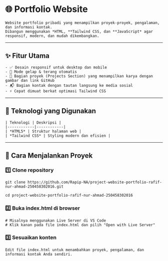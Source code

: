 # 🌐 Portfolio Website
```
Website portfolio pribadi yang menampilkan proyek-proyek, pengalaman, dan informasi kontak.  
Dibangun menggunakan *HTML, **Tailwind CSS, dan **JavaScript* agar responsif, modern, dan mudah dikembangkan.
```
---

## ✨ Fitur Utama
```
- ✅ Desain responsif untuk desktop dan mobile  
- 🎨 Mode gelap & terang otomatis  
- 💼 Bagian proyek (Projects Section) yang menampilkan karya dengan gambar dan link GitHub  
- 📬 Bagian kontak dengan tautan langsung ke media sosial  
- ⚡ Cepat dimuat berkat optimasi Tailwind CSS  
```
---

## 🧰 Teknologi yang Digunakan
```
| Teknologi | Deskripsi |
|------------|------------|
| *HTML5* | Struktur halaman web |
| *Tailwind CSS* | Styling modern dan efisien |
```
---

## 🚀 Cara Menjalankan Proyek

### 1️⃣ Clone repository
```
git clone https://github.com/Rapip-NA/project-website-portfolio-rafif-nur-ahmad-250458302016.git

cd project-website-portfolio-rafif-nur-ahmad-250458302016
```

### 2️⃣ Buka index.html di browser
```
# Misalnya menggunakan Live Server di VS Code
# Klik kanan pada file index.html dan pilih "Open with Live Server"
```
### 3️⃣ Sesuaikan konten  
```
Edit file index.html untuk menambahkan proyek, pengalaman, dan informasi kontak Anda sendiri.
```
